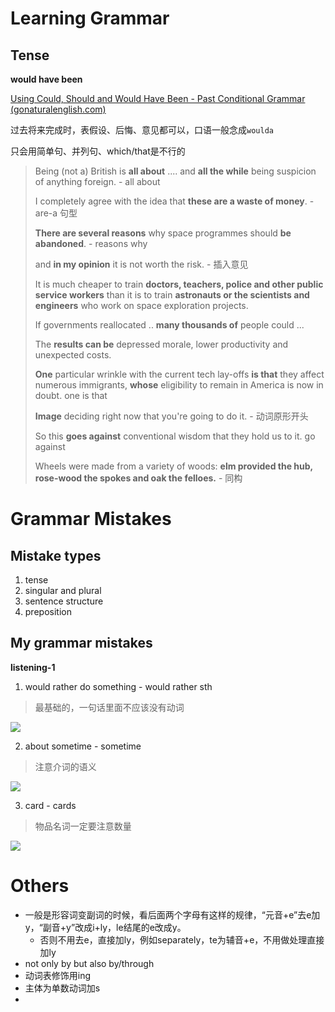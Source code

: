 # Learning Grammar

## Tense

**would have been**

[Using Could, Should and Would Have Been - Past Conditional Grammar (gonaturalenglish.com)](https://gonaturalenglish.com/past-conditional-english-grammar/)

过去将来完成时，表假设、后悔、意见都可以，口语一般念成`woulda`



只会用简单句、并列句、which/that是不行的

> Being (not a) British is **all about** .... and **all the while** being suspicion of anything foreign. - all about
>
> I completely agree with the idea that **these are a waste of money**. - are-a 句型
>
> **There are several reasons** why space programmes should **be abandoned**. - reasons why
>
> and **in my opinion** it is not worth the risk. - 插入意见
>
> It is much cheaper to train **doctors, teachers, police and other public service workers** than it is to train **astronauts or the scientists and engineers** who work on space exploration projects.
>
> If governments reallocated .. **many thousands of** people could ...
>
> The **results can be** depressed morale, lower productivity and unexpected costs.
>
> **One** particular wrinkle with the current tech lay-offs **is that** they affect numerous immigrants, **whose** eligibility to remain in America is now in doubt. one is that
>
> **Image** deciding right now that you're going to do it. - 动词原形开头
>
> So this **goes against** conventional wisdom that they hold us to it.  go against
>
> Wheels were made from a variety of woods: **elm provided the hub, rose-wood the spokes and oak the felloes.** - 同构
>
> 

# Grammar Mistakes

## Mistake types

1. tense
2. singular and plural
3. sentence structure
4. preposition

## My grammar mistakes

**listening-1**

1. would rather do something - would rather sth

> 最基础的，一句话里面不应该没有动词

![](http://pic.netpunk.space/images/2022/11/15/20221115182543.png)

2. about sometime - sometime

> 注意介词的语义

![](http://pic.netpunk.space/images/2022/11/15/20221115204115.png)

3. card - cards

> 物品名词一定要注意数量

![](http://pic.netpunk.space/images/2022/11/15/20221115204236.png)

# Others

* 一般是形容词变副词的时候，看后面两个字母有这样的规律，“元音+e”去e加y，“副音+y”改成i+ly，le结尾的e改成y。
  * 否则不用去e，直接加ly，例如separately，te为辅音+e，不用做处理直接加ly
* not only by but also by/through
* 动词表修饰用ing
* 主体为单数动词加s
* 

